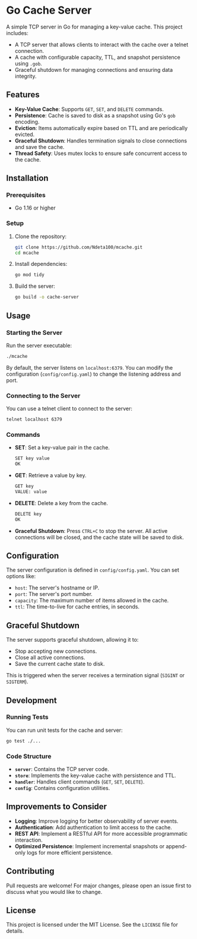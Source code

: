 # Go Cache Server

A simple TCP server in Go for managing a key-value cache. This project includes:

- A TCP server that allows clients to interact with the cache over a telnet connection.
- A cache with configurable capacity, TTL, and snapshot persistence using `.gob`.
- Graceful shutdown for managing connections and ensuring data integrity.

## Features

- **Key-Value Cache**: Supports `GET`, `SET`, and `DELETE` commands.
- **Persistence**: Cache is saved to disk as a snapshot using Go's `gob` encoding.
- **Eviction**: Items automatically expire based on TTL and are periodically evicted.
- **Graceful Shutdown**: Handles termination signals to close connections and save the cache.
- **Thread Safety**: Uses mutex locks to ensure safe concurrent access to the cache.

## Installation

### Prerequisites

- Go 1.16 or higher

### Setup

1. Clone the repository:

   ```sh
   git clone https://github.com/Ndeta100/mcache.git
   cd mcache
   ```

2. Install dependencies:

   ```sh
   go mod tidy
   ```

3. Build the server:

   ```sh
   go build -o cache-server
   ```

## Usage

### Starting the Server

Run the server executable:

```sh
./mcache
```

By default, the server listens on `localhost:6379`. You can modify the configuration (`config/config.yaml`) to change the listening address and port.

### Connecting to the Server

You can use a telnet client to connect to the server:

```sh
telnet localhost 6379
```

### Commands

- **SET**: Set a key-value pair in the cache.

  ```sh
  SET key value
  OK
  ```

- **GET**: Retrieve a value by key.

  ```sh
  GET key
  VALUE: value
  ```

- **DELETE**: Delete a key from the cache.

  ```sh
  DELETE key
  OK
  ```

- **Graceful Shutdown**: Press `CTRL+C` to stop the server. All active connections will be closed, and the cache state will be saved to disk.

## Configuration

The server configuration is defined in `config/config.yaml`. You can set options like:

- `host`: The server's hostname or IP.
- `port`: The server's port number.
- `capacity`: The maximum number of items allowed in the cache.
- `ttl`: The time-to-live for cache entries, in seconds.

## Graceful Shutdown

The server supports graceful shutdown, allowing it to:

- Stop accepting new connections.
- Close all active connections.
- Save the current cache state to disk.

This is triggered when the server receives a termination signal (`SIGINT` or `SIGTERM`).

## Development

### Running Tests

You can run unit tests for the cache and server:

```sh
go test ./...
```

### Code Structure

- **`server`**: Contains the TCP server code.
- **`store`**: Implements the key-value cache with persistence and TTL.
- **`handler`**: Handles client commands (`GET`, `SET`, `DELETE`).
- **`config`**: Contains configuration utilities.

## Improvements to Consider

- **Logging**: Improve logging for better observability of server events.
- **Authentication**: Add authentication to limit access to the cache.
- **REST API**: Implement a RESTful API for more accessible programmatic interaction.
- **Optimized Persistence**: Implement incremental snapshots or append-only logs for more efficient persistence.

## Contributing

Pull requests are welcome! For major changes, please open an issue first to discuss what you would like to change.

## License

This project is licensed under the MIT License. See the `LICENSE` file for details.
